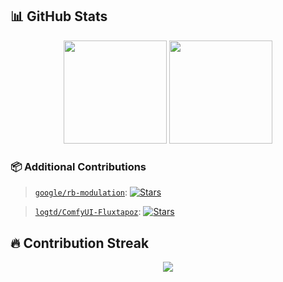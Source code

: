## 📊 GitHub Stats

<p align="center">
  <img src="https://github-readme-stats.vercel.app/api?username=LituRout&show_icons=true&theme=gruvbox" height="165">
  <img src="https://github-readme-stats.vercel.app/api/top-langs/?username=LituRout&layout=compact&theme=gruvbox" height="165">
</p>

### 📦 Additional Contributions

> [`google/rb-modulation`](https://github.com/google/rb-modulation): [![Stars](https://img.shields.io/github/stars/google/rb-modulation?style=social)](https://github.com/google/rb-modulation)

> [`logtd/ComfyUI-Fluxtapoz`](https://github.com/logtd/ComfyUI-Fluxtapoz): [![Stars](https://img.shields.io/github/stars/logtd/ComfyUI-Fluxtapoz?style=social)](https://github.com/logtd/ComfyUI-Fluxtapoz)


## 🔥 Contribution Streak

<p align="center">
  <img src="https://streak-stats.demolab.com?user=LituRout&theme=gruvbox">
</p>


